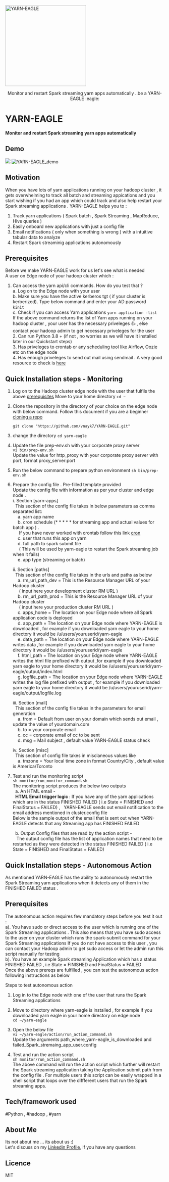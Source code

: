   <img src="https://github.com/lluminov/Yeagle/blob/master/yarn-eagle.jpg" width="256" title="YARN-EAGLE">
</p>
<p align="center">
  Monitor and restart Spark streaming yarn apps automatically ..be a YARN-EAGLE :eagle:
</p>

# YARN-EAGLE
**Monitor and restart Spark streaming yarn apps automatically**

## Demo
![](YARN-EAGLE_demo.gif)
 <img src="https://github.com/vnayk7/YARN-EAGLE/blob/master/YARN-EAGLE_demo.png" title="YARN-EAGLE_demo">
## Motivation
When you have lots of yarn applications running on your hadoop cluster , it gets overwhelming to track all batch and streaming appications and
you start wishing if you had an app which could track and also help restart your Spark streaming applications .
YARN-EAGLE helps you to :
1. Track yarn applications ( Spark batch , Spark Streaming , MapReduce, Hive queries )
2. Easily onboard new applications with just a config file
3. Email notifications ( only when something is wrong ) with a intuitive tabular data to analyze
4. Restart Spark streaminig applications autonomously

## Prerequisites
Before we make YARN-EAGLE work for us let's see what is needed <br>
A user on Edge node of your hadoop cluster which :

   1. Can access the yarn api/cli commands. How do you test that ? <br>
     a. Log on to the Edge node with your user <br>
     b. Make sure you have the active kerberos tgt ( if your cluster is kerberized). Type below command and enter your AD password <br>
          `
        kinit
        `
     <br>c. Check if you can access Yarn applications
            `yarn application -list `
         <br>
         If the above command returns the list of Yarn apps running on your hadoop cluster , your user has the necessary priveleges :thumbsup: , else contact your hadoop admin to get necessary priveleges for the user <br>
    2. Can run Python 3.8 + (if not , no worries as we will have it installed later in our Quickstart steps) <br>
    3. Has priveleges to crontab or any scheduling tool like Airflow, Oozie etc on the edge node  <br>
    4. Has enough priveleges to send out mail using sendmail . A very good resource to check is [here](https://clients.javapipe.com/knowledgebase/132/How-to-Test-Sendmail-From-Command-Line-on-Linux.html) <br>


## Quick Installation steps - Monitoring

   1. Log on to the Hadoop cluster edge node with the user that fulfils the above [prerequisites](#prerequisites)
       Move to your home directory
       `cd ~`
   2. Clone the repository in the directory of your choice on the edge node with below command. Follow this document if you are a beginner [cloning a repo](https://docs.github.com/en/github/creating-cloning-and-archiving-repositories/cloning-a-repository)

      `git clone "https://github.com/vnayk7/YARN-EAGLE.git"`

   3. change the directory
      `cd yarn-eagle`

   4. Update the file prep-env.sh with your corporate proxy server <br>
       `vi bin/prep-env.sh` <br>
        Update the value for http_proxy with your corporate proxy server with port,  format proxy_server:port

   5. Run the below command to prepare python environment
      `sh bin/prep-env.sh`

   6. Prepare the config file . Pre-filled template provided <br>
      Update the config file with information as per your cluster and edge node . <br>
      i.  Section [yarn-apps] <br>
         &nbsp;&nbsp;This section of the config file takes in below parameters as comma separated list:<br>
             &nbsp;&nbsp;&nbsp;&nbsp;a. yarn app name <br>
             &nbsp;&nbsp;&nbsp;&nbsp;b. cron schedule (* * * * * for streaming app and actual values for batch app ) . <br> &nbsp;&nbsp;&nbsp;&nbsp; If you have never worked with crontab follow this link [cron](https://en.wikipedia.org/wiki/Cron#CRON_expression) <br>
             &nbsp;&nbsp;&nbsp;&nbsp;c. user that runs this app on yarn  <br>
             &nbsp;&nbsp;&nbsp;&nbsp;d. full path to spark submit file <br> &nbsp;&nbsp;&nbsp;&nbsp; ( This will be used by yarn-eagle to restart the Spark streaming job when it fails) <br>
             &nbsp;&nbsp;&nbsp;&nbsp;e. app type (streaming  or batch) <br>

       ii. Section [paths] <br>
              &nbsp;&nbsp;This section of the config file takes in the urls and paths as below  <br>
               &nbsp;&nbsp;&nbsp;&nbsp;a. rm_url_path_dev = This is the Resource Manager URL of your Hadoop cluster <br> &nbsp;&nbsp;&nbsp;&nbsp; ( input here your development cluster RM URL  ) <br>
               &nbsp;&nbsp;&nbsp;&nbsp;b. rm_url_path_prod = This is the Resource Manager URL of your Hadoop cluster <br> &nbsp;&nbsp;&nbsp;&nbsp; ( input here your production cluster RM URL  ) <br>
               &nbsp;&nbsp;&nbsp;&nbsp;c. apps_home = The location on your Edge node where all Spark application code is deployed  <br>
               &nbsp;&nbsp;&nbsp;&nbsp;d. app_path = The location on your Edge node where YARN-EAGLE is downloaded , for example if you downloaded yarn eagle to your home directory it would be /u/users/youruserid/yarn-eagle <br>
               &nbsp;&nbsp;&nbsp;&nbsp;e. data_path = The location on your Edge node where YARN-EAGLE writes data  ,for example if you downloaded yarn eagle to your home directory it would be /u/users/youruserid/yarn-eagle<br>
               &nbsp;&nbsp;&nbsp;&nbsp;f. html_path = The location on your Edge node where YARN-EAGLE writes the html file prefixed with output ,for example if you downloaded yarn eagle to your home directory it would be /u/users/youruserid/yarn-eagle/output/index.html <br>
               &nbsp;&nbsp;&nbsp;&nbsp;g. logfile_path = The location on your Edge node where YARN-EAGLE writes the log file prefixed with output , for example if you downloaded yarn eagle to your home directory it would be /u/users/youruserid/yarn-eagle/output/logfile.log <br>

        iii. Section [mail] <br>
               &nbsp;&nbsp;This section of the config file takes in the parameters for email generation <br>
                 &nbsp;&nbsp;&nbsp;&nbsp;a. from = Default from user on your domain which sends out email , update the value of yourdomain.com <br>
                 &nbsp;&nbsp;&nbsp;&nbsp;b. to = your corporate email <br>
                 &nbsp;&nbsp;&nbsp;&nbsp;c. cc = corporate email of cc to be sent <br>
                 &nbsp;&nbsp;&nbsp;&nbsp;d. msg = Mail subject , default value YARN-EAGLE status check <br>

        iv. Section [misc]    <br>
              &nbsp;&nbsp;This section of config file takes in misclaneous values like  <br>
                 &nbsp;&nbsp;&nbsp;&nbsp;a. tmzone = Your local time zone in format Country/City , default value is America/Toronto <br>
   6.  Test and run the monitoring script  <br>
         `sh monitor/run_monitor_command.sh` <br>
       The monitoring script produces the below two outputs  <br>
         &nbsp;&nbsp;a. An HTML email - <br>
           &nbsp;&nbsp;<b>HTML Email trigger logic </b>: If you have any of the yarn applications which are in the status FINISHED FAILED ( i.e State = FINISHED and FinalStatus = FAILED) , &nbsp;&nbsp;YARN-EAGLE sends out email notification to the email address mentioned in cluster.config file <br>
           Below is the sample output of the email that is sent out when YARN-EAGLE detects that any Streaming app has FINISHED FAILED

         &nbsp;&nbsp;b. Output Config files that are read by the  action script - <br>
         &nbsp;&nbsp;&nbsp;The output config file has the list of application names that need to be restarted as they were detected in the status FINISHED FAILED ( i.e State = FINISHED and FinalStatus = FAILED)


## Quick Installation steps - Autonomous Action

   As mentioned YARN-EAGLE has the ability to autonomously restart the Spark Streaming yarn applications when it detects any of them in the FINISHED FAILED status . <br>

## Prerequisites


   The autonomous action requires few mandatory steps before you test it out : <br>
a). You have sudo or direct access to the user which is running one of the Spark Streaming applications . This also means that you have sudo access to the user on your cluster which runs the spark-submit command for your Spark Streaming applications
            If you do not have access to this user , you can contact your Hadoop admin to get sudo access or let the admin run this script manually for testing <br>
b). You have an example Spark streaming Application which has a status FINISHED FAILED , i.e State = FINISHED and FinalStatus = FAILED <br>
     Once the above prereqs are fulfilled , you can test the autonomous action following instructions as below

Steps to test autonomous action

  1. Log in to the Edge node with one of the user that runs the Spark Streaming applications  <br>

  2. Move to directory where yarn-eagle is installed , for example if you downloaded yarn eagle in your home directory on edge node  <br>
     `cd ~/yarn-eagle` <br>
  3. Open the below file  <br>
      `vi ~/yarn-eagle/action/run_action_command.sh`  <br>
     Update the arguments
      path_where_yarn-eagle_is_downloaded and failed_Spark_stremaing_app_user.config <br>
  3. Test and run the action script  <br>
      `sh monitor/run_action_command.sh` <br>
     The above command will run the action script which further will restart the Spark streaming application taking the Application submit path from the config file .
     For multiple users this script can be easily wrapped in a shell script that loops over the diffferent users that run the Spark streaming apps.



## Tech/framework used
 #Python , #hadoop , #yarn


## About Me
 Its not about me ... its about us :) <br>
 Let's discuss on my [Linkedin Profile](https://ca.linkedin.com/in/vnaykb7), if you have any questions

## Licence
MIT
